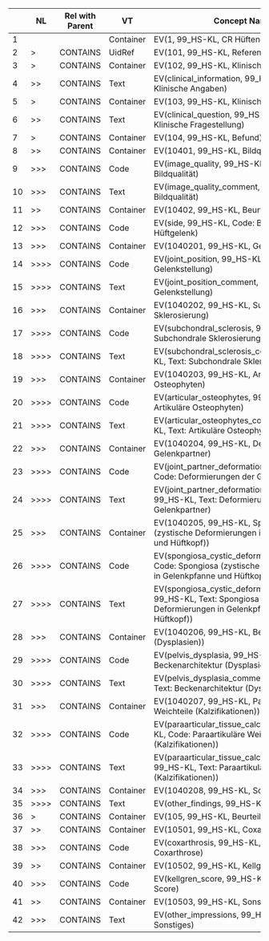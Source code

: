 |    | NL       | Rel with Parent | VT        | Concept Name                                                                                                                    | VM | Req Type | Condition | Value Set Constraint |
|----|----------|-----------------|-----------|---------------------------------------------------------------------------------------------------------------------------------|----|----------|-----------|----------------------|
| 1  |          |                 | Container | EV(1, 99\_HS-KL, CR Hüftendoprothetik)                                                                                          | 1  | M        |           |                      |
| 2  | \>       | CONTAINS        | UidRef    | EV(101, 99\_HS-KL, ReferencedSeries)                                                                                            | 1  | M        |           |                      |
| 3  | \>       | CONTAINS        | Container | EV(102, 99\_HS-KL, Klinische Angaben)                                                                                           | 1  | M        |           |                      |
| 4  | \>\>     | CONTAINS        | Text      | EV(clinical\_information, 99\_HS-KL, Text: Klinische Angaben)                                                                   | 1  | M        |           |                      |
| 5  | \>       | CONTAINS        | Container | EV(103, 99\_HS-KL, Klinische Fragestellung)                                                                                     | 1  | M        |           |                      |
| 6  | \>\>     | CONTAINS        | Text      | EV(clinical\_question, 99\_HS-KL, Text: Klinische Fragestellung)                                                                | 1  | M        |           |                      |
| 7  | \>       | CONTAINS        | Container | EV(104, 99\_HS-KL, Befund)                                                                                                      | 1  | M        |           |                      |
| 8  | \>\>     | CONTAINS        | Container | EV(10401, 99\_HS-KL, Bildqualität)                                                                                              | 1  | M        |           |                      |
| 9  | \>\>\>   | CONTAINS        | Code      | EV(image\_quality, 99\_HS-KL, Code: Bildqualität)                                                                               | 1  | M        |           | DCID 6044            |
| 10 | \>\>\>   | CONTAINS        | Text      | EV(image\_quality\_comment, 99\_HS-KL, Text: Bildqualität)                                                                      | 1  | M        |           |                      |
| 11 | \>\>     | CONTAINS        | Container | EV(10402, 99\_HS-KL, Beurteiltes Hüftgelenk)                                                                                    | 1  | M        |           |                      |
| 12 | \>\>\>   | CONTAINS        | Code      | EV(side, 99\_HS-KL, Code: Beurteiltes Hüftgelenk)                                                                               | 1  | M        |           | DCID 247             |
| 13 | \>\>\>   | CONTAINS        | Container | EV(1040201, 99\_HS-KL, Gelenkstellung)                                                                                          | 1  | M        |           |                      |
| 14 | \>\>\>\> | CONTAINS        | Code      | EV(joint\_position, 99\_HS-KL, Code: Gelenkstellung)                                                                            | 1  | M        |           | DCID 99\_1           |
| 15 | \>\>\>\> | CONTAINS        | Text      | EV(joint\_position\_comment, 99\_HS-KL, Text: Gelenkstellung)                                                                   | 1  | M        |           |                      |
| 16 | \>\>\>   | CONTAINS        | Container | EV(1040202, 99\_HS-KL, Subchondrale Sklerosierung)                                                                              | 1  | M        |           |                      |
| 17 | \>\>\>\> | CONTAINS        | Code      | EV(subchondral\_sclerosis, 99\_HS-KL, Code: Subchondrale Sklerosierung)                                                         | 1  | M        |           | DCID 99\_2           |
| 18 | \>\>\>\> | CONTAINS        | Text      | EV(subchondral\_sclerosis\_comment, 99\_HS-KL, Text: Subchondrale Sklerosierung)                                                | 1  | M        |           |                      |
| 19 | \>\>\>   | CONTAINS        | Container | EV(1040203, 99\_HS-KL, Artikuläre Osteophyten)                                                                                  | 1  | M        |           |                      |
| 20 | \>\>\>\> | CONTAINS        | Code      | EV(articular\_osteophytes, 99\_HS-KL, Code: Artikuläre Osteophyten)                                                             | 1  | M        |           | DCID 99\_2           |
| 21 | \>\>\>\> | CONTAINS        | Text      | EV(articular\_osteophytes\_comment, 99\_HS-KL, Text: Artikuläre Osteophyten)                                                    | 1  | M        |           |                      |
| 22 | \>\>\>   | CONTAINS        | Container | EV(1040204, 99\_HS-KL, Deformierungen der Gelenkpartner)                                                                        | 1  | M        |           |                      |
| 23 | \>\>\>\> | CONTAINS        | Code      | EV(joint\_partner\_deformation, 99\_HS-KL, Code: Deformierungen der Gelenkpartner)                                              | 1  | M        |           | DCID 99\_2           |
| 24 | \>\>\>\> | CONTAINS        | Text      | EV(joint\_partner\_deformation\_comment, 99\_HS-KL, Text: Deformierungen der Gelenkpartner)                                     | 1  | M        |           |                      |
| 25 | \>\>\>   | CONTAINS        | Container | EV(1040205, 99\_HS-KL, Spongiosa (zystische Deformierungen in Gelenkpfanne und Hüftkopf))                                       | 1  | M        |           |                      |
| 26 | \>\>\>\> | CONTAINS        | Code      | EV(spongiosa\_cystic\_deformation, 99\_HS-KL, Code: Spongiosa (zystische Deformierungen in Gelenkpfanne und Hüftkopf))          | 1  | M        |           | DCID 99\_2           |
| 27 | \>\>\>\> | CONTAINS        | Text      | EV(spongiosa\_cystic\_deformation\_comment, 99\_HS-KL, Text: Spongiosa (zystische Deformierungen in Gelenkpfanne und Hüftkopf)) | 1  | M        |           |                      |
| 28 | \>\>\>   | CONTAINS        | Container | EV(1040206, 99\_HS-KL, Beckenarchitektur (Dysplasien))                                                                          | 1  | M        |           |                      |
| 29 | \>\>\>\> | CONTAINS        | Code      | EV(pelvis\_dysplasia, 99\_HS-KL, Code: Beckenarchitektur (Dysplasien))                                                          | 1  | M        |           | DCID 231             |
| 30 | \>\>\>\> | CONTAINS        | Text      | EV(pelvis\_dysplasia\_comment, 99\_HS-KL, Text: Beckenarchitektur (Dysplasien))                                                 | 1  | M        |           |                      |
| 31 | \>\>\>   | CONTAINS        | Container | EV(1040207, 99\_HS-KL, Paraartikuläre Weichteile (Kalzifikationen))                                                             | 1  | M        |           |                      |
| 32 | \>\>\>\> | CONTAINS        | Code      | EV(paraarticular\_tissue\_calcification, 99\_HS-KL, Code: Paraartikuläre Weichteile (Kalzifikationen))                          | 1  | M        |           | DCID 99\_3           |
| 33 | \>\>\>\> | CONTAINS        | Text      | EV(paraarticular\_tissue\_calcification\_comment, 99\_HS-KL, Text: Paraartikuläre Weichteile (Kalzifikationen))                 | 1  | M        |           |                      |
| 34 | \>\>\>   | CONTAINS        | Container | EV(1040208, 99\_HS-KL, Sonstiges)                                                                                               | 1  | M        |           |                      |
| 35 | \>\>\>\> | CONTAINS        | Text      | EV(other\_findings, 99\_HS-KL, Text: Sonstiges)                                                                                 | 1  | M        |           |                      |
| 36 | \>       | CONTAINS        | Container | EV(105, 99\_HS-KL, Beurteilung)                                                                                                 | 1  | M        |           |                      |
| 37 | \>\>     | CONTAINS        | Container | EV(10501, 99\_HS-KL, Coxarthrose)                                                                                               | 1  | M        |           |                      |
| 38 | \>\>\>   | CONTAINS        | Code      | EV(coxarthrosis, 99\_HS-KL, Code: Coxarthrose)                                                                                  | 1  | M        |           | DCID 99\_4           |
| 39 | \>\>     | CONTAINS        | Container | EV(10502, 99\_HS-KL, Kellgren-Score)                                                                                            | 1  | M        |           |                      |
| 40 | \>\>\>   | CONTAINS        | Code      | EV(kellgren\_score, 99\_HS-KL, Code: Kellgren-Score)                                                                            | 1  | M        |           | DCID 99\_5           |
| 41 | \>\>     | CONTAINS        | Container | EV(10503, 99\_HS-KL, Sonstiges)                                                                                                 | 1  | M        |           |                      |
| 42 | \>\>\>   | CONTAINS        | Text      | EV(other\_impressions, 99\_HS-KL, Text: Sonstiges)                                                                              | 1  | M        |           |                      |
